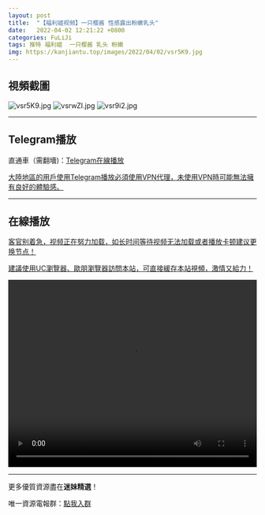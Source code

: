 ```yaml
---
layout: post
title:  "【福利姬视频】一只樱酱 性感露出粉嫩乳头"
date:   2022-04-02 12:21:22 +0800
categories: FuLiJi
tags: 推特 福利姬  一只樱酱 乳头 粉嫩
img: https://kanjiantu.top/images/2022/04/02/vsr5K9.jpg
---
```



## 視頻截圖

![vsr5K9.jpg](https://kanjiantu.top/images/2022/04/02/vsr5K9.jpg)
![vsrwZI.jpg](https://kanjiantu.top/images/2022/04/02/vsrwZI.jpg)
![vsr9i2.jpg](https://kanjiantu.top/images/2022/04/02/vsr9i2.jpg)

* * *
## Telegram播放

直通車（需翻墻)：[Telegram在線播放](https://t.me/mimeijingxuan/432)

<u>大陸地區的用戶使用Telegram播放必須使用VPN代理，未使用VPN時可能無法擁有良好的體驗感。</u> 
* * *
## 在線播放
<u>客官别着急，视频正在努力加载，如长时间等待视频无法加载或者播放卡顿建议更换节点！</u>

<u>建議使用UC瀏覽器、歐朋瀏覽器訪問本站，可直接緩存本站視頻，激情又給力！</u>
<center><video src="https://cdn.publer.io/uploads/videos/624818ffdb279736bfa816c8/f26c1ad06cf1ef0d167d7f674006d27c.mp4" width="100%" height="380px" controls="controls"></video></center>

* * *
更多優質資源盡在**迷妹精選**！

唯一資源電報群：[點我入群](https://t.me/mimeijingxuan)



